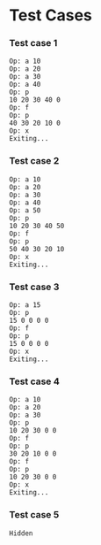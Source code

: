 # Test Cases

### Test case 1

    Op: a 10
    Op: a 20
    Op: a 30
    Op: a 40
    Op: p
    10 20 30 40 0
    Op: f
    Op: p
    40 30 20 10 0
    Op: x
    Exiting...

### Test case 2

    Op: a 10
    Op: a 20
    Op: a 30
    Op: a 40
    Op: a 50
    Op: p
    10 20 30 40 50
    Op: f
    Op: p
    50 40 30 20 10
    Op: x
    Exiting...

### Test case 3

    Op: a 15
    Op: p
    15 0 0 0 0
    Op: f
    Op: p
    15 0 0 0 0
    Op: x
    Exiting...

### Test case 4

    Op: a 10
    Op: a 20
    Op: a 30
    Op: p
    10 20 30 0 0
    Op: f
    Op: p
    30 20 10 0 0
    Op: f
    Op: p
    10 20 30 0 0
    Op: x
    Exiting...

### Test case 5

    Hidden
